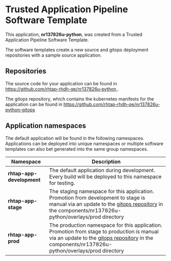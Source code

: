 # Trusted Application Pipeline Software Template

This application, **nr137826u-python**, was created from a Trusted Application Pipeline Software Template.

The software templates create a new source and gitops deployment repositories with a sample source application. 

## Repositories

The source code for your application can be found in [https://github.com/rhtap-rhdh-qe/nr137826u-python ](https://github.com/rhtap-rhdh-qe/nr137826u-python ).
 
The gitops repository, which contains the kubernetes manifests for the application can be found in 
[https://github.com/rhtap-rhdh-qe/nr137826u-python-gitops ](https://github.com/rhtap-rhdh-qe/nr137826u-python-gitops ) 

## Application namespaces 

The default application will be found in the following namespaces. Applications can be deployed into unique namespaces or multiple software templates can also bet generated into the same group namespaces.  

|  Namespace   |  Description   |  
| -------- | -------- |   
| **rhtap-app-development** | The default application during development. Every build will be deployed to this namespace for testing. | 
| **rhtap-app-stage** | The staging namespace for this application. Promotion from development to stage is manual via an update to the [gitops repository](https://github.com/rhtap-rhdh-qe/nr137826u-python-gitops ) in the components/nr137826u-python/overlays/prod directory |  
| **rhtap-app-prod** | The production namespace for this application. Promotion from stage to production is manual via an update to the [gitops repository](https://github.com/rhtap-rhdh-qe/nr137826u-python-gitops ) in the components/nr137826u-python/overlays/prod directory | 